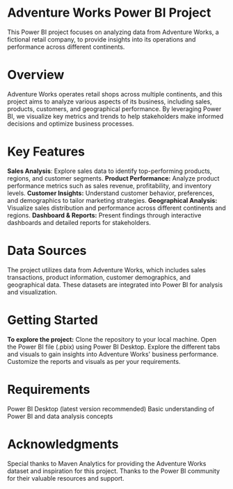 # Adventure Works Power BI Project
This Power BI project focuses on analyzing data from Adventure Works, a fictional retail company, to provide insights into its operations and performance across different continents.

# Overview
Adventure Works operates retail shops across multiple continents, and this project aims to analyze various aspects of its business, including sales, products, customers, and geographical performance. By leveraging Power BI, we visualize key metrics and trends to help stakeholders make informed decisions and optimize business processes.

# Key Features
  **Sales Analysis**: Explore sales data to identify top-performing products, regions, and customer segments.
  **Product Performance:** Analyze product performance metrics such as sales revenue, profitability, and inventory levels.
  **Customer Insights:** Understand customer behavior, preferences, and demographics to tailor marketing strategies.
  **Geographical Analysis:** Visualize sales distribution and performance across different continents and regions.
  **Dashboard & Reports:** Present findings through interactive dashboards and detailed reports for stakeholders.

# Data Sources
The project utilizes data from Adventure Works, which includes sales transactions, product information, customer demographics, and geographical data. These datasets are integrated into Power BI for analysis and visualization.

# Getting Started
**To explore the project:**
Clone the repository to your local machine.
Open the Power BI file (.pbix) using Power BI Desktop.
Explore the different tabs and visuals to gain insights into Adventure Works' business performance.
Customize the reports and visuals as per your requirements.
# Requirements 
Power BI Desktop (latest version recommended)
Basic understanding of Power BI and data analysis concepts

# Acknowledgments
Special thanks to Maven Analytics for providing the Adventure Works dataset and inspiration for this project.
Thanks to the Power BI community for their valuable resources and support.
